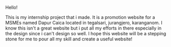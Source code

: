 Hello!

This is my internship project that i made.
It is a promotion website for a MSMEs named Dapur Caica located in tegalsari, jurangjero, karanganom.
I know this isn't a great website but i put all my efforts in there especially in the design since i can't design so well.
I hope this website will be a stepping stone for me to pour all my skill and create a useful website!

